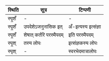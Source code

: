 | स्थिति | सूत्र | टिप्पणी |
| ----- | ------- | ------ |
| स्पृ॒शँ | - | - |
| स्पृ॒शँ | उपदेशेऽजनुनासिक इत् | अँ-इत्यस्य इत्संज्ञा |
| स्पृ॒शँ | शेषात् कर्तरि परस्मैपदम् | इति परस्मैपदम् |
| स्पृ॒श् | तस्य लोपः | इत्संज्ञकस्य लोपः |
| स्पृश् | - | स्वरभेदमात्रालोपः |
